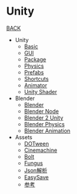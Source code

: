 # Unity

[BACK](https://8ku.github.io/note_other)

- Unity
  - [Basic](https://8ku.github.io/note_other/Unity/basic)
  - [GUI](https://8ku.github.io/note_other/Unity/GUI)
  - [Package](https://8ku.github.io/note_other/Unity/Package)
  - [Physics](https://8ku.github.io/note_other/Unity/Physics)
  - [Prefabs](https://8ku.github.io/note_other/Unity/Prefabs)
  - [Shortcuts](https://8ku.github.io/note_other/Unity/Shortcuts)
  - [Animator](https://8ku.github.io/note_other/Unity/Animator)
  - [Unity Shader](https://8ku.github.io/note_other/Unity/UnityShader)
- Blender
  - [Blender](https://8ku.github.io/note_other/Unity/Blender)
  - [Blender Node](https://8ku.github.io/note_other/Unity/BlenderNode)
  - [Blender 2 Unity](https://8ku.github.io/note_other/Unity/Blender2Unity)
  - [Blender Physics](https://8ku.github.io/note_other/Unity/BlenderPhysics)
  - [Blender Animation](https://8ku.github.io/note_other/Unity/BlenderAnimation)
- Assets
  - [DOTween](https://8ku.github.io/note_other/Unity/Assets/DOTween)
  - [Cinemachine](https://8ku.github.io/note_other/Unity/Assets/Cinemachine)
  - [Bolt](https://8ku.github.io/note_other/Unity/Assets/bolt)
  - [Fungus](https://8ku.github.io/note_other/Unity/Assets/Fungus)
  - [Json解析](https://8ku.github.io/note_other/Unity/Assets/Json)
  - [EasySave](https://8ku.github.io/note_other/Unity/Assets/EasySave)
  - [参考](https://www.jqhtml.com/53905.html)

